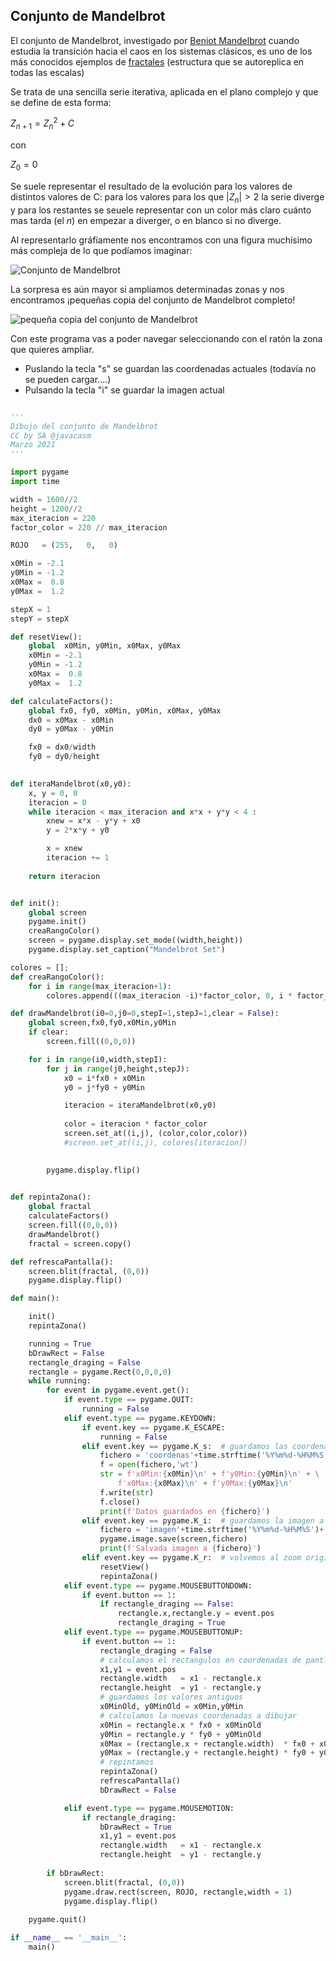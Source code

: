 ## Conjunto de Mandelbrot

El conjunto de Mandelbrot, investigado por [Beniot Mandelbrot](https://es.wikipedia.org/wiki/Beno%C3%AEt_Mandelbrot) cuando estudia la transición hacia el caos en los sistemas clásicos, es uno de los más conocidos ejemplos de [fractales](https://es.wikipedia.org/wiki/Fractal#:~:text=Un%20fractal%20es%20un%20objeto,naturales%20son%20de%20tipo%20fractal.) (estructura que se autoreplica en todas las escalas)

Se trata de una sencilla serie iterativa, aplicada en el plano complejo y que se define de esta forma:

$Z_{n+1} = Z^2_n + C$

con

$Z_0 = 0$

Se suele representar el resultado de la evolución para los valores de distintos valores de C: para los valores para los que $|Z_n| > 2$ la serie diverge y para los restantes se seuele representar con un color más claro cuánto mas tarda (el *n*) en empezar a diverger, o en blanco si no diverge.

Al representarlo gráfiamente nos encontramos con una figura muchísimo más compleja de lo que podíamos imaginar:

![Conjunto de Mandelbrot](./images/imagen.png)

La sorpresa es aún mayor si ampliamos determinadas zonas y nos encontramos ¡pequeñas copia del conjunto de Mandelbrot completo!

![pequeña copia del conjunto de Mandelbrot](./images/imagenMandelbrot_ampliada.png)

Con este programa vas a poder navegar seleccionando con el ratón la zona que quieres ampliar.
* Puslando la tecla "s" se guardan las coordenadas actuales (todavía no se pueden cargar....)
* Pulsando la tecla "i" se guardar la imagen actual

```python

'''
Dibujo del conjunto de Mandelbrot
CC by SA @javacasm
Marzo 2021
'''

import pygame
import time

width = 1600//2
height = 1200//2
max_iteracion = 220
factor_color = 220 // max_iteracion

ROJO   = (255,   0,   0)

x0Min = -2.1
y0Min = -1.2
x0Max =  0.8
y0Max =  1.2

stepX = 1
stepY = stepX

def resetView():
    global  x0Min, y0Min, x0Max, y0Max 
    x0Min = -2.1
    y0Min = -1.2
    x0Max =  0.8
    y0Max =  1.2

def calculateFactors():
    global fx0, fy0, x0Min, y0Min, x0Max, y0Max 
    dx0 = x0Max - x0Min
    dy0 = y0Max - y0Min

    fx0 = dx0/width
    fy0 = dy0/height

    
def iteraMandelbrot(x0,y0):
    x, y = 0, 0
    iteracion = 0
    while iteracion < max_iteracion and x*x + y*y < 4 :
        xnew = x*x - y*y + x0
        y = 2*x*y + y0

        x = xnew
        iteracion += 1
       
    return iteracion


def init():
    global screen
    pygame.init()
    creaRangoColor()
    screen = pygame.display.set_mode((width,height))
    pygame.display.set_caption("Mandelbrot Set")

colores = [];
def creaRangoColor():
    for i in range(max_iteracion+1):
        colores.append(((max_iteracion -i)*factor_color, 0, i * factor_color))

def drawMandelbrot(i0=0,j0=0,stepI=1,stepJ=1,clear = False):
    global screen,fx0,fy0,x0Min,y0Min
    if clear:
        screen.fill((0,0,0))

    for i in range(i0,width,stepI):
        for j in range(j0,height,stepJ):
            x0 = i*fx0 + x0Min
            y0 = j*fy0 + y0Min

            iteracion = iteraMandelbrot(x0,y0)
           
            color = iteracion * factor_color
            screen.set_at((i,j), (color,color,color))
            #screen.set_at((i,j), colores[iteracion])
            

        pygame.display.flip()
        

def repintaZona():
    global fractal
    calculateFactors()
    screen.fill((0,0,0))
    drawMandelbrot()
    fractal = screen.copy() 

def refrescaPantalla():
    screen.blit(fractal, (0,0))
    pygame.display.flip()

def main():

    init()
    repintaZona()

    running = True
    bDrawRect = False
    rectangle_draging = False
    rectangle = pygame.Rect(0,0,0,0)
    while running:
        for event in pygame.event.get():
            if event.type == pygame.QUIT:
                running = False
            elif event.type == pygame.KEYDOWN:
                if event.key == pygame.K_ESCAPE:
                    running = False
                elif event.key == pygame.K_s:  # guardamos las coordenadas actuales
                    fichero = 'coordenas'+time.strftime('%Y%m%d-%H%M%S')+'.txt'
                    f = open(fichero,'wt')
                    str = f'x0Min:{x0Min}\n' + f'y0Min:{y0Min}\n' + \
                        f'x0Max:{x0Max}\n' + f'y0Max:{y0Max}\n'
                    f.write(str)
                    f.close()
                    print(f'Datos guardados en {fichero}')
                elif event.key == pygame.K_i:  # guardamos la imagen a fichero
                    fichero = 'imagen'+time.strftime('%Y%m%d-%H%M%S')+'.png'
                    pygame.image.save(screen,fichero)
                    print(f'Salvada imagen a {fichero}')
                elif event.key == pygame.K_r:  # volvemos al zoom original
                    resetView()
                    repintaZona()
            elif event.type == pygame.MOUSEBUTTONDOWN:
                if event.button == 1:
                    if rectangle_draging == False:
                        rectangle.x,rectangle.y = event.pos
                        rectangle_draging = True
            elif event.type == pygame.MOUSEBUTTONUP:
                if event.button == 1:            
                    rectangle_draging = False
                    # calculamos el rectangulos en coordenadas de pantlla
                    x1,y1 = event.pos
                    rectangle.width   = x1 - rectangle.x
                    rectangle.height  = y1 - rectangle.y
                    # guardamos los valores antiguos
                    x0MinOld, y0MinOld = x0Min,y0Min
                    # calculamos la nuevas coordenadas a dibujar
                    x0Min = rectangle.x * fx0 + x0MinOld
                    y0Min = rectangle.y * fy0 + y0MinOld
                    x0Max = (rectangle.x + rectangle.width)  * fx0 + x0MinOld
                    y0Max = (rectangle.y + rectangle.height) * fy0 + y0MinOld
                    # repintamos
                    repintaZona()
                    refrescaPantalla()
                    bDrawRect = False

            elif event.type == pygame.MOUSEMOTION:
                if rectangle_draging:
                    bDrawRect = True
                    x1,y1 = event.pos
                    rectangle.width   = x1 - rectangle.x
                    rectangle.height  = y1 - rectangle.y
                    
        if bDrawRect:
            screen.blit(fractal, (0,0))
            pygame.draw.rect(screen, ROJO, rectangle,width = 1) 
            pygame.display.flip()
            
    pygame.quit()

if __name__ == '__main__':
    main()

```
